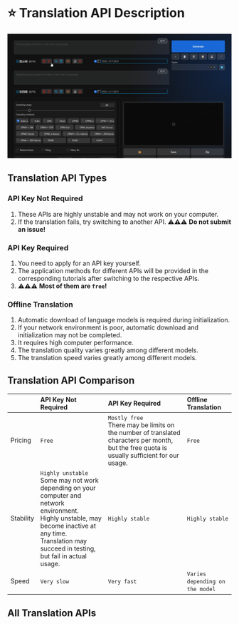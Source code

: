 # :star: Translation API Description

![](./assets/images/demo.translate_setting.gif)

## Translation API Types

### API Key Not Required
1. These APIs are highly unstable and may not work on your computer.
2. If the translation fails, try switching to another API. :warning::warning::warning: **Do not submit an issue!**

### API Key Required
1. You need to apply for an API key yourself.
2. The application methods for different APIs will be provided in the corresponding tutorials after switching to the respective APIs.
3. :warning::warning::warning: **Most of them are `free`!**

### Offline Translation
1. Automatic download of language models is required during initialization.
2. If your network environment is poor, automatic download and initialization may not be completed.
3. It requires high computer performance.
4. The translation quality varies greatly among different models.
5. The translation speed varies greatly among different models.

## Translation API Comparison

|  | API Key Not Required | API Key Required | Offline Translation |
| :--- | :--- | :--- | :--- |
| Pricing | `Free` | `Mostly free`<br/>There may be limits on the number of translated characters per month, but the free quota is usually sufficient for our usage. | `Free` |
| Stability | `Highly unstable`<br/>Some may not work depending on your computer and network environment.<br/>Highly unstable, may become inactive at any time.<br/>Translation may succeed in testing, but fail in actual usage. | `Highly stable` | `Highly stable` |
| Speed | `Very slow` | `Very fast` | `Varies depending on the model` |

## All Translation APIs

<Translators lang="en"/>